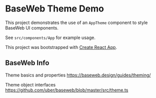 # BaseWeb Theme Demo

This project demonstrates the use of an `AppTheme` component to style BaseWeb UI components.

See `src/components/App` for example usage.

This project was bootstrapped with [Create React App](https://github.com/facebook/create-react-app).

## BaseWeb Info

Theme basics and properties
https://baseweb.design/guides/theming/

Theme object interfaces
https://github.com/uber/baseweb/blob/master/src/theme.ts
